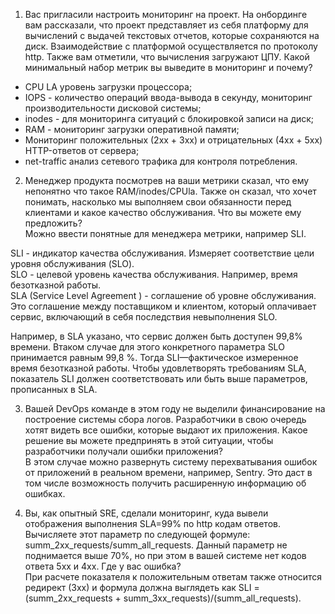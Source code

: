 1. Вас пригласили настроить мониторинг на проект. На онбординге вам рассказали, что проект представляет из себя платформу для вычислений с выдачей текстовых отчетов, которые сохраняются на диск. Взаимодействие с платформой осуществляется по протоколу http. Также вам отметили, что вычисления загружают ЦПУ. Какой минимальный набор метрик вы выведите в мониторинг и почему?
 - CPU LA уровень загрузки процессора;
 - IOPS - количество операций ввода-вывода в секунду, мониторинг производительности дисковой системы;
 - inodes - для мониторинга ситуаций с блокировкой записи на диск;
 - RAM - мониторинг загрузки оперативной памяти;
 - Мониторинг положительных (2xx + 3xx) и отрицательных (4xx + 5xx) HTTP-ответов от сервера;
 - net-traffic анализ сетевого трафика для контроля потребления.

2. Менеджер продукта посмотрев на ваши метрики сказал, что ему непонятно что такое RAM/inodes/CPUla. Также он сказал, что хочет понимать, насколько мы выполняем свои обязанности перед клиентами и какое качество обслуживания. Что вы можете ему предложить?  
Можно ввести понятные для менеджера метрики, например SLI.

SLI - индикатор качества обслуживания. Измеряет соответствие цели уровня обслуживания (SLO).  
SLO - целевой уровень качества обслуживания. Например, время безотказной работы.  
SLA (Service Level Agreement ) - соглашение об уровне обслуживания. Это соглашение между поставщиком и клиентом, который оплачивает сервис, включающий в себя последствия невыполнения SLO.  

Например, в SLA указано, что сервис должен быть доступен 99,8% времени. Втаком случае для этого конкретного параметра SLO принимается равным 99,8 %. Тогда SLI—фактическое измеренное время безотказной работы. Чтобы удовлетворять требованиям SLA, показатель SLI должен соответствовать или быть выше параметров, прописанных в SLA.    

3. Вашей DevOps команде в этом году не выделили финансирование на построение системы сбора логов. Разработчики в свою очередь хотят видеть все ошибки, которые выдают их приложения. Какое решение вы можете предпринять в этой ситуации, чтобы разработчики получали ошибки приложения?  
  В этом случае можно развернуть систему перехватывания ошибок от приложений в реальном времени, например, Sentry. Это даст в том числе возможность получить расширенную информацию об ошибках.  
  
4. Вы, как опытный SRE, сделали мониторинг, куда вывели отображения выполнения SLA=99% по http кодам ответов. Вычисляете этот параметр по следующей формуле: summ_2xx_requests/summ_all_requests. Данный параметр не поднимается выше 70%, но при этом в вашей системе нет кодов ответа 5xx и 4xx. Где у вас ошибка?  
   При расчете показателя к положительным ответам также относится редирект (3хх) и формула должна выглядеть как SLI = (summ_2xx_requests + summ_3xx_requests)/(summ_all_requests).  
